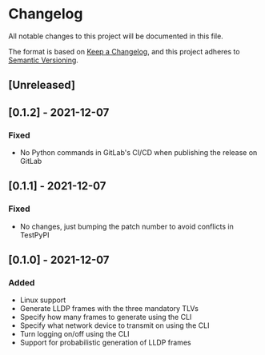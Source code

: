 # Changelog
All notable changes to this project will be documented in this file.

The format is based on [Keep a Changelog](https://keepachangelog.com/en/1.0.0/),
and this project adheres to [Semantic Versioning](https://semver.org/spec/v2.0.0.html).

## [Unreleased]

## [0.1.2] - 2021-12-07
### Fixed
- No Python commands in GitLab's CI/CD when publishing the release on GitLab

## [0.1.1] - 2021-12-07
### Fixed
- No changes, just bumping the patch number to avoid conflicts in TestPyPI

## [0.1.0] - 2021-12-07
### Added
- Linux support
- Generate LLDP frames with the three mandatory TLVs
- Specify how many frames to generate using the CLI
- Specify what network device to transmit on using the CLI
- Turn logging on/off using the CLI
- Support for probabilistic generation of LLDP frames
